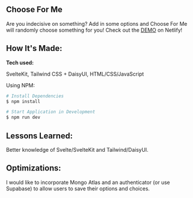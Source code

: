 ## Choose For Me
Are you indecisive on something? Add in some options and Choose For Me will randomly choose something for you! Check out the <a target="_blank" href="https://choose-for-me-svelte.netlify.app/">DEMO</a> on Netlify!

## How It's Made:

**Tech used:** 

SvelteKit, Tailwind CSS + DaisyUI, HTML/CSS/JavaScript

Using NPM:

```bash
# Install Dependencies
$ npm install

# Start Application in Development
$ npm run dev
```

## Lessons Learned:
Better knowledge of Svelte/SvelteKit and Tailwind/DaisyUI.

## Optimizations:
I would like to incorporate Mongo Atlas and an authenticator (or use Supabase) to allow users to save their options and choices.